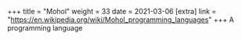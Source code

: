 +++
title = "Mohol"
weight = 33
date = 2021-03-06
[extra]
link = "https://en.wikipedia.org/wiki/Mohol_programming_languages"
+++
A programming language

